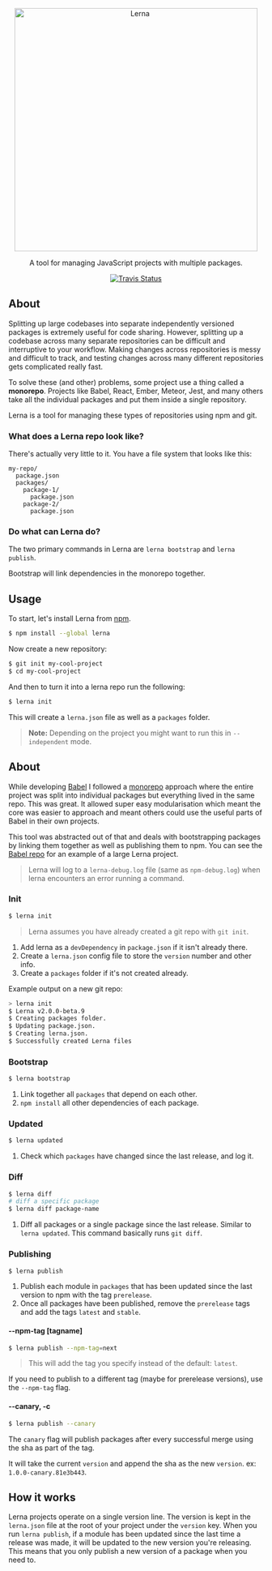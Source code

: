 <p align="center">
  <img alt="Lerna" src="https://i.imgur.com/yT7Skxn.png" width="480">
</p>

<p align="center">
  A tool for managing JavaScript projects with multiple packages.
</p>

<p align="center">
  <a href="https://travis-ci.org/kittens/lerna"><img alt="Travis Status" src="https://img.shields.io/travis/kittens/lerna/master.svg?style=flat&label=travis"></a>
</p>

## About

Splitting up large codebases into separate independently versioned packages is
extremely useful for code sharing. However, splitting up a codebase across many
separate repositories can be difficult and interruptive to your workflow.
Making changes across repositories is messy and difficult to track, and testing
changes across many different repositories gets complicated really fast.

To solve these (and other) problems, some project use a thing called a
**monorepo**. Projects like Babel, React, Ember, Meteor, Jest, and many others
take all the individual packages and put them inside a single repository.

Lerna is a tool for managing these types of repositories using npm and git.

### What does a Lerna repo look like?

There's actually very little to it. You have a file system that looks like this:

```
my-repo/
  package.json
  packages/
    package-1/
      package.json
    package-2/
      package.json
```

### Do what can Lerna do?

The two primary commands in Lerna are `lerna bootstrap` and `lerna publish`.

Bootstrap will link dependencies in the monorepo together.

## Usage

To start, let's install Lerna from [npm](https://www.npmjs.com/).

```sh
$ npm install --global lerna
```

Now create a new repository:

```sh
$ git init my-cool-project
$ cd my-cool-project
```

And then to turn it into a lerna repo run the following:

```sh
$ lerna init
```

This will create a `lerna.json` file as well as a `packages` folder.

> **Note:** Depending on the project you might want to run this in
> `--independent` mode.







## About

While developing [Babel](https://github.com/babel/babel) I followed a
[monorepo](https://github.com/babel/babel/blob/master/doc/design/monorepo.md) approach where the entire project was split into individual packages but everything lived in the same repo. This was great. It allowed super easy modularisation which meant the core was easier to approach and meant others could use the useful parts of Babel in their own projects.

This tool was abstracted out of that and deals with bootstrapping packages by linking them together as well as publishing them to npm. You can see the
[Babel repo](https://github.com/babel/babel/tree/master/packages) for an example of a large Lerna project.

> Lerna will log to a `lerna-debug.log` file (same as `npm-debug.log`) when lerna encounters an error running a command.

### Init

```sh
$ lerna init
```

> Lerna assumes you have already created a git repo with `git init`.

1. Add lerna as a `devDependency` in `package.json` if it isn't already there.
2. Create a `lerna.json` config file to store the `version` number and other info.
3. Create a `packages` folder if it's not created already.

Example output on a new git repo:

```sh
> lerna init
$ Lerna v2.0.0-beta.9
$ Creating packages folder.
$ Updating package.json.
$ Creating lerna.json.
$ Successfully created Lerna files
```

### Bootstrap

```sh
$ lerna bootstrap
```

1. Link together all `packages` that depend on each other.
2. `npm install` all other dependencies of each package.

### Updated

```sh
$ lerna updated
```

1. Check which `packages` have changed since the last release, and log it.

### Diff

```sh
$ lerna diff
# diff a specific package
$ lerna diff package-name
```

1. Diff all packages or a single package since the last release. Similar to `lerna updated`. This command basically runs `git diff`.

### Publishing

```sh
$ lerna publish
```

1. Publish each module in `packages` that has been updated since the last version to npm with the tag `prerelease`.
2. Once all packages have been published, remove the `prerelease` tags and add the tags `latest` and `stable`.

#### --npm-tag [tagname]

```sh
$ lerna publish --npm-tag=next
```

> This will add the tag you specify instead of the default: `latest`.

If you need to publish to a different tag (maybe for prerelease versions), use the `--npm-tag` flag.

#### --canary, -c

```sh
$ lerna publish --canary
```

The `canary` flag will publish packages after every successful merge using the sha as part of the tag.

It will take the current `version` and append the sha as the new `version`. ex: `1.0.0-canary.81e3b443`.

## How it works

Lerna projects operate on a single version line. The version is kept in the `lerna.json` file at the root of your project under the `version` key. When you run `lerna publish`, if a module has been updated since the last time a release was made, it will be updated to the new version you're releasing. This means that you only publish a new version of a package when you need to.
